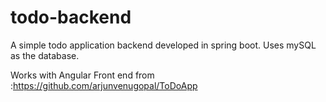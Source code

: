 # todo-backend
 A simple todo application backend developed in spring boot. Uses mySQL as the database.
 
 Works with Angular Front end from :https://github.com/arjunvenugopal/ToDoApp 
